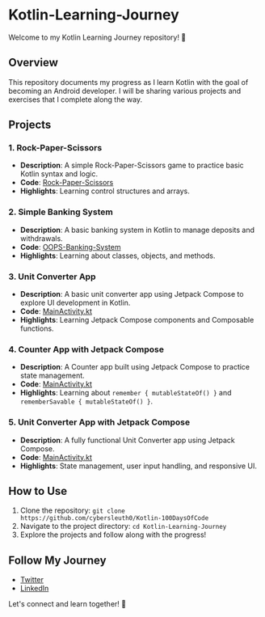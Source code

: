 # Kotlin-Learning-Journey

Welcome to my Kotlin Learning Journey repository! 🚀

## Overview

This repository documents my progress as I learn Kotlin with the goal of becoming an Android developer. I will be sharing various projects and exercises that I complete along the way.

## Projects

### 1. Rock-Paper-Scissors
- **Description**: A simple Rock-Paper-Scissors game to practice basic Kotlin syntax and logic.
- **Code**: [Rock-Paper-Scissors](./Rock-Paper-Scissors.kt)
- **Highlights**: Learning control structures and arrays.

### 2. Simple Banking System
- **Description**: A basic banking system in Kotlin to manage deposits and withdrawals.
- **Code**: [OOPS-Banking-System](./Day2/BankSystem.kt)
- **Highlights**: Learning about classes, objects, and methods.

### 3. Unit Converter App
- **Description**: A basic unit converter app using Jetpack Compose to explore UI development in Kotlin.
- **Code**: [MainActivity.kt](Day-3/UnitConverterApp/MainActivity.kt)
- **Highlights**: Learning Jetpack Compose components and Composable functions.

### 4. Counter App with Jetpack Compose
- **Description**: A Counter app built using Jetpack Compose to practice state management.
- **Code**: [MainActivity.kt](Day-4/CounterApp/MainActivity.kt)
- **Highlights**: Learning about `remember { mutableStateOf() }` and `rememberSavable { mutableStateOf() }`.

### 5. Unit Converter App with Jetpack Compose
- **Description**: A fully functional Unit Converter app using Jetpack Compose.
- **Code**: [MainActivity.kt](Day-5/UnitConverterApp-complete/MainActivity.kt)
- **Highlights**: State management, user input handling, and responsive UI.

## How to Use

1. Clone the repository: `git clone https://github.com/cybersleuth0/Kotlin-100DaysOfCode`
2. Navigate to the project directory: `cd Kotlin-Learning-Journey`
3. Explore the projects and follow along with the progress!

## Follow My Journey

- [Twitter](https://twitter.com/Ayushshende0)
- [LinkedIn](https://linkedin.com/in/ayushshende0)

Let's connect and learn together! 🚀

